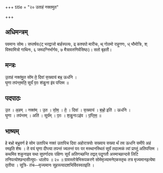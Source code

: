 +++
title = "२० उताहं नक्तमुत"

+++
## अधिमन्त्रम्
पवमानः सोमः। सप्तर्षयः(ट् भरद्वाजो बार्हस्पत्यः, ढ् कश्यपो मारीचः, थ् गोतमो राहूगणः, ध् भौमोत्रिः, श् विश्वामित्रो गाथिनः, ६ जमदग्निर्भार्गवः, ७ मैत्रावरुणिर्वसिष्ठः)। सतो बृहती।

## मन्त्रः
उ॒ताहं नक्त॑मु॒त सो॑म ते॒ दिवा॑ स॒ख्याय॑ बभ्र॒ ऊध॑नि ।  
घृ॒णा तप॑न्त॒मति॒ सूर्यं॑ प॒रः श॑कु॒ना इ॑व पप्तिम ॥

## पदपाठः
उ॒त । अ॒हम् । नक्त॑म् । उ॒त । सो॒म॒ । ते॒ । दिवा॑ । स॒ख्याय॑ । ब॒भ्रो॒ इति॑ । ऊध॑नि ।  
घृ॒णा । तप॑न्तम् । अति॑ । सूर्य॑म् । प॒रः । श॒कु॒नाःऽइ॑व । प॒प्ति॒म॒ ॥

## भाष्यम्
हे बभ्रो बभ्रुवर्ण हे सोम उतापिच नक्तं उतापिच दिवा अहोरात्रयोः सख्याय सख्या र्थं तव ऊधनि समीपे अहं रमइति शेषः । ते वयं घृणा दीप्त्या तपन्तं ज्वलन्तं परः पर मस्थानस्थितं सूर्यं तदात्मकं त्वां प्राप्तुं अतिपप्तिम । कथमिव शकुनाइव यथा सुपर्णादयः पक्षिणः सूर्यं अतिगच्छन्ति तद्वत् पतॢगतौ अस्माच्छान्दसे लिटि तनिपत्योश्छन्दसीत्युप- धालोपः ॥ २० ॥ ग्रावस्तोत्रेभिरूपकरणे सोमेमृज्यामनेएकस्तृचः तत्र मृज्यमानइत्येषा तृतीया । सूत्रि- तंच—मृज्यमानः सुहस्त्यादशभिर्विवस्वतइति ।